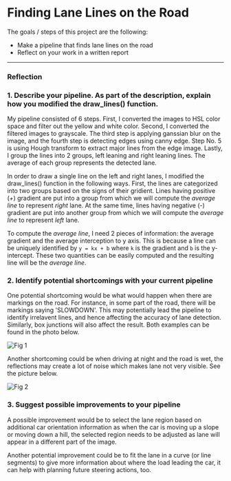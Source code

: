 # **Finding Lane Lines on the Road** 


The goals / steps of this project are the following:
* Make a pipeline that finds lane lines on the road
* Reflect on your work in a written report

---

### Reflection

### 1. Describe your pipeline. As part of the description, explain how you modified the draw_lines() function.

My pipeline consisted of 6 steps. First, I converted the images to HSL color space and filter out the yellow and white color. Second, I converted the filtered images to grayscale. The third step is applying ganssian blur on the image, and the fourth step is detecting edges using canny edge. Step No. 5 is using Hough transform to extract major lines from the edge image. Lastly, I group the lines into 2 groups, left leaning and right leaning lines. The average of each group represents the detected lane.


In order to draw a single line on the left and right lanes, I modified the draw_lines() function in the following ways.
First, the lines are categorized into two groups based on the signs of their gridient. 
Lines having positive (*+*) gradient are put into a group from which we will compute the _average line_ to represent *right* lane.
At the same time, lines having negative (*-*) gradient are put into another group from which we will compute the _average line_ to represent *left* lane.


To compute the _average line_, I need 2 pieces of information: the average gradient and the average interception to y axis. This is because a line can be uniquely identified by `y = kx + b` where `k` is the gradient and `b` is the y-intercept. These two quantities can be easily computed and the resulting line will be the _average line_.


### 2. Identify potential shortcomings with your current pipeline


One potential shortcoming would be what would happen when there are markings on the road.
For instance, in some part of the road, there will be markings saying 'SLOWDOWN'.
This may potentially lead the pipeline to identify irrelavent lines, and hence affecting the accuracy of lane detection.
Similarly, box junctions will also affect the result. Both examples can be found in the photo below.

![Fig 1](http://www.todayonline.com/sites/default/files/styles/photo_gallery_image_lightbox/public/16959708.JPG)

Another shortcoming could be when driving at night and the road is wet, the reflections may create a lot of noise which makes lane not very visible. See the picture below.

![Fig 2](https://honestuniverse.files.wordpress.com/2015/06/wet-road-reflections1.jpg)


### 3. Suggest possible improvements to your pipeline

A possible improvement would be to select the lane region based on additional car orientation information as when the car is moving up a slope or moving down a hill, the selected region needs to be adjusted as lane will appear in a different part of the image. 

Another potential improvement could be to fit the lane in a curve (or line segments) to give more information about where the load leading the car, it can help with planning future steering actions, too. 

